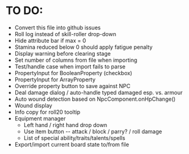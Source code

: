 # TO DO:
- Convert this file into github issues
- Roll log instead of skill-roller drop-down
- Hide attribute bar if max = 0
- Stamina reduced below 0 should apply fatigue penalty
- Display warning before clearing stage
- Set number of columns from file when importing
- Test/handle case when import fails to parse
- PropertyInput for BooleanProperty (checkbox)
- PropertyInput for ArrayProperty
- Override property button to save against NPC
- Deal damage dialog / auto-handle typed damaged esp. vs. armour
- Auto wound detection based on NpcComponent.onHpChange()
- Wound display
- Info copy for roll20 tooltip
- Equipment manager
    - Left hand / right hand drop down
    - Use item button -- attack / block / parry? / roll damage
    - List of special ability/traits/talents/spells
- Export/import current board state to/from file
